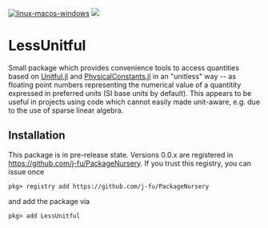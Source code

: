 [![linux-macos-windows](https://github.com/j-fu/LessUnitful.jl/actions/workflows/ci.yml/badge.svg)](https://github.com/j-fu/LessUnitful.jl/actions/workflows/ci.yml)
[![](https://img.shields.io/badge/docs-dev-blue.svg)](https://j-fu.github.io/LessUnitful.jl/dev)


LessUnitful
===========

Small package which provides convenience tools to access quantities based on [Unitful.jl](https://github.com/PainterQubits/Unitful.jl) and [PhysicalConstants.jl](https://github.com/JuliaPhysics/PhysicalConstants.jl) in an "unitless" way -- as floating point numbers representing the numerical value of a quantitity expressed in preferred units (SI base units by default). This appears to be useful in projects using code which cannot easily made unit-aware, e.g. due to the use of sparse linear algebra. 

## Installation

This package is in pre-release state. Versions 0.0.x are registered in https://github.com/j-fu/PackageNursery.
If you trust this registry, you can issue once

```
pkg> registry add https://github.com/j-fu/PackageNursery
```
and add the package via  
```
pkg> add LessUnitful
```


